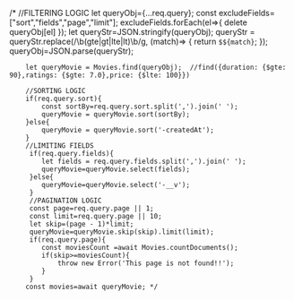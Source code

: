 /*        //FILTERING LOGIC
    let queryObj={...req.query};
        const excludeFields=["sort","fields","page","limit"];
        excludeFields.forEach(el=>{
            delete queryObj[el]
        });
        let queryStr=JSON.stringify(queryObj);
        queryStr = queryStr.replace(/\b(gte|gt|lte|lt)\b/g, (match)=> {
            return `$${match}`;
        });    
        queryObj=JSON.parse(queryStr);

        let queryMovie = Movies.find(queryObj);  //find({duration: {$gte: 90},ratings: {$gte: 7.0},price: {$lte: 100}})

        //SORTING LOGIC
        if(req.query.sort){
            const sortBy=req.query.sort.split(',').join(' ');
            queryMovie = queryMovie.sort(sortBy);
        }else{
            queryMovie = queryMovie.sort('-createdAt');
        }
        //LIMITING FIELDS
         if(req.query.fields){
            let fields = req.query.fields.split(',').join(' ');
            queryMovie=queryMovie.select(fields);
         }else{
            queryMovie=queryMovie.select('-__v');
         }
         //PAGINATION LOGIC
         const page=req.query.page || 1;
         const limit=req.query.page || 10;
         let skip=(page - 1)*limit;
         queryMovie=queryMovie.skip(skip).limit(limit);
         if(req.query.page){
            const moviesCount =await Movies.countDocuments();
            if(skip>=moviesCount){
                throw new Error('This page is not found!!');
            }
         }
        const movies=await queryMovie; */
